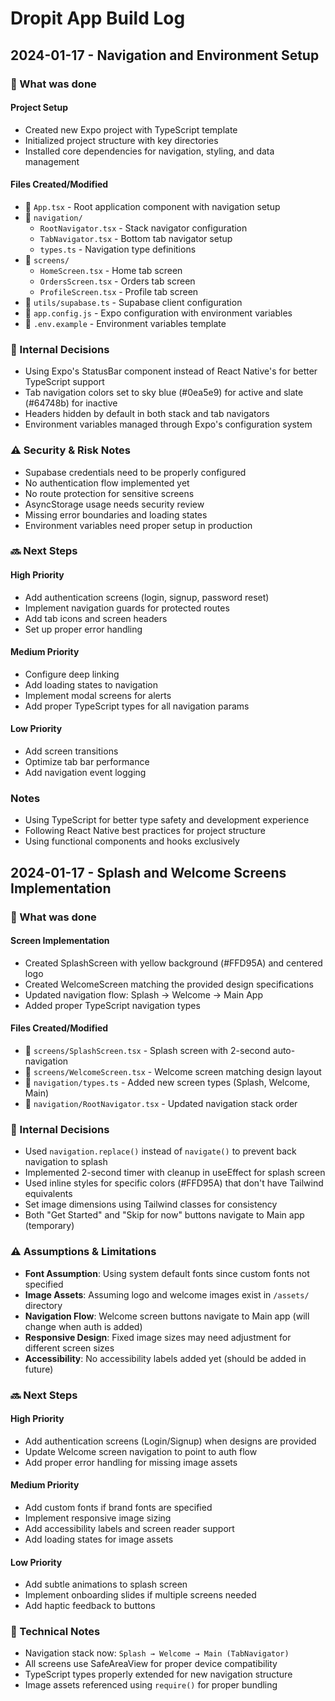 # Dropit App Build Log

## 2024-01-17 - Navigation and Environment Setup

### 🔧 What was done

#### Project Setup

- Created new Expo project with TypeScript template
- Initialized project structure with key directories
- Installed core dependencies for navigation, styling, and data management

#### Files Created/Modified

- 📂 `App.tsx` - Root application component with navigation setup
- 📂 `navigation/`
  - `RootNavigator.tsx` - Stack navigator configuration
  - `TabNavigator.tsx` - Bottom tab navigator setup
  - `types.ts` - Navigation type definitions
- 📂 `screens/`
  - `HomeScreen.tsx` - Home tab screen
  - `OrdersScreen.tsx` - Orders tab screen
  - `ProfileScreen.tsx` - Profile tab screen
- 📂 `utils/supabase.ts` - Supabase client configuration
- 📂 `app.config.js` - Expo configuration with environment variables
- 📂 `.env.example` - Environment variables template

### 🧠 Internal Decisions

- Using Expo's StatusBar component instead of React Native's for better TypeScript support
- Tab navigation colors set to sky blue (#0ea5e9) for active and slate (#64748b) for inactive
- Headers hidden by default in both stack and tab navigators
- Environment variables managed through Expo's configuration system

### ⚠️ Security & Risk Notes

- Supabase credentials need to be properly configured
- No authentication flow implemented yet
- No route protection for sensitive screens
- AsyncStorage usage needs security review
- Missing error boundaries and loading states
- Environment variables need proper setup in production

### 🔜 Next Steps

#### High Priority

- Add authentication screens (login, signup, password reset)
- Implement navigation guards for protected routes
- Add tab icons and screen headers
- Set up proper error handling

#### Medium Priority

- Configure deep linking
- Add loading states to navigation
- Implement modal screens for alerts
- Add proper TypeScript types for all navigation params

#### Low Priority

- Add screen transitions
- Optimize tab bar performance
- Add navigation event logging

### Notes

- Using TypeScript for better type safety and development experience
- Following React Native best practices for project structure
- Using functional components and hooks exclusively

## 2024-01-17 - Splash and Welcome Screens Implementation

### 🔧 What was done

#### Screen Implementation

- Created SplashScreen with yellow background (#FFD95A) and centered logo
- Created WelcomeScreen matching the provided design specifications
- Updated navigation flow: Splash → Welcome → Main App
- Added proper TypeScript navigation types

#### Files Created/Modified

- 📂 `screens/SplashScreen.tsx` - Splash screen with 2-second auto-navigation
- 📂 `screens/WelcomeScreen.tsx` - Welcome screen matching design layout
- 📂 `navigation/types.ts` - Added new screen types (Splash, Welcome, Main)
- 📂 `navigation/RootNavigator.tsx` - Updated navigation stack order

### 🧠 Internal Decisions

- Used `navigation.replace()` instead of `navigate()` to prevent back navigation to splash
- Implemented 2-second timer with cleanup in useEffect for splash screen
- Used inline styles for specific colors (#FFD95A) that don't have Tailwind equivalents
- Set image dimensions using Tailwind classes for consistency
- Both "Get Started" and "Skip for now" buttons navigate to Main app (temporary)

### ⚠️ Assumptions & Limitations

- **Font Assumption**: Using system default fonts since custom fonts not specified
- **Image Assets**: Assuming logo and welcome images exist in `/assets/` directory
- **Navigation Flow**: Welcome screen buttons navigate to Main app (will change when auth is added)
- **Responsive Design**: Fixed image sizes may need adjustment for different screen sizes
- **Accessibility**: No accessibility labels added yet (should be added in future)

### 🔜 Next Steps

#### High Priority
- Add authentication screens (Login/Signup) when designs are provided
- Update Welcome screen navigation to point to auth flow
- Add proper error handling for missing image assets

#### Medium Priority
- Add custom fonts if brand fonts are specified
- Implement responsive image sizing
- Add accessibility labels and screen reader support
- Add loading states for image assets

#### Low Priority
- Add subtle animations to splash screen
- Implement onboarding slides if multiple screens needed
- Add haptic feedback to buttons

### 📝 Technical Notes

- Navigation stack now: `Splash → Welcome → Main (TabNavigator)`
- All screens use SafeAreaView for proper device compatibility
- TypeScript types properly extended for new navigation structure
- Image assets referenced using `require()` for proper bundling
